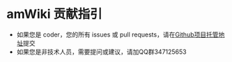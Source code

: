 # amWiki 贡献指引

- 如果您是 coder，您的所有 issues 或 pull requests，请在[Github项目托管地址](https://github.com/TevinLi/amWiki)提交  
- 如果您是非技术人员，需要提问或建议，请加QQ群347125653